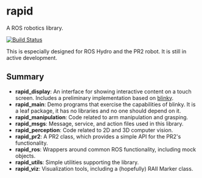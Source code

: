 # rapid
A ROS robotics library.

[![Build Status](https://travis-ci.org/jstnhuang/rapid.svg?branch=master)](https://travis-ci.org/jstnhuang/rapid)

This is especially designed for ROS Hydro and the PR2 robot.
It is still in active development.

## Summary
- **rapid_display**:
  An interface for showing interactive content on a touch screen.
  Includes a preliminary implementation based on [blinky](https://github.com/hcrlab/blinky).
- **rapid_main**:
  Demo programs that exercise the capabilities of blinky.
  It is a leaf package, it has no libraries and no one should depend on it.
- **rapid_manipulation**:
  Code related to arm manipulation and grasping.
- **rapid_msgs**:
  Message, service, and action files used in this library.
- **rapid_perception**:
  Code related to 2D and 3D computer vision.
- **rapid_pr2**:
  A PR2 class, which provides a simple API for the PR2's functionality.
- **rapid_ros**:
  Wrappers around common ROS functionality, including mock objects.
- **rapid_utils**:
  Simple utilities supporting the library.
- **rapid_viz**:
  Visualization tools, including a (hopefully) RAII Marker class.

